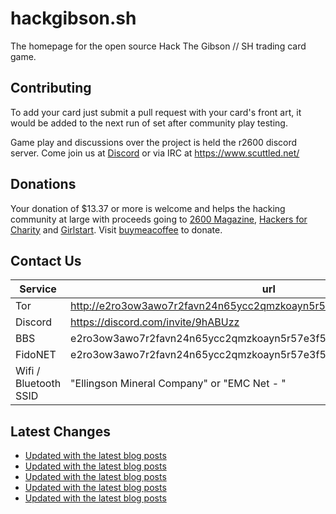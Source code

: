 # hackgibson.sh
The homepage for the open source Hack The Gibson // SH trading card game.


## Contributing

To add your card just submit a pull request with your card's front art, it would be added to the next run of set after community play testing.

Game play and discussions over the project is held the r2600 discord server. Come join us at [Discord](https://discord.com/invite/9hABUzz) or via IRC at https://www.scuttled.net/


## Donations

Your donation of $13.37 or more is welcome and helps the hacking community at large with proceeds going to [2600 Magazine](https://2600.com/), [Hackers for Charity](https://hackersforcharity.org) and [Girlstart](https://girlstart.org).  Visit [buymeacoffee](https://www.buymeacoffee.com/hackgibson.sh) to donate.


## Contact Us

Service | url
-|-
Tor | http://e2ro3ow3awo7r2favn24n65ycc2qmzkoayn5r57e3f56nvjwdcgg32ad.onion
Discord | https://discord.com/invite/9hABUzz
BBS | e2ro3ow3awo7r2favn24n65ycc2qmzkoayn5r57e3f56nvjwdcgg32ad.onion:23
FidoNET | e2ro3ow3awo7r2favn24n65ycc2qmzkoayn5r57e3f56nvjwdcgg32ad.onion:24554
Wifi / Bluetooth SSID | "Ellingson Mineral Company" or "EMC Net - <fidonet address>"

## Latest Changes
<!-- BLOG-POST-LIST:START -->
- [Updated with the latest blog posts](https://github.com/DFW2600/hackgibson.sh/commit/ba48cbf3da1a0b66095a845afb939bd293878b4c)
- [Updated with the latest blog posts](https://github.com/DFW2600/hackgibson.sh/commit/5d3e8ee4bbf5c8e101d7b83c13cc0be5d0cc7531)
- [Updated with the latest blog posts](https://github.com/DFW2600/hackgibson.sh/commit/ee8c4cc254460c90bfa5f5198b921742cc150fd8)
- [Updated with the latest blog posts](https://github.com/DFW2600/hackgibson.sh/commit/89f96cd8fccbbe71253f56d291a657eebf94ad28)
- [Updated with the latest blog posts](https://github.com/DFW2600/hackgibson.sh/commit/7adf8140c95040d8c389cd81c00292255250266b)
<!-- BLOG-POST-LIST:END -->

